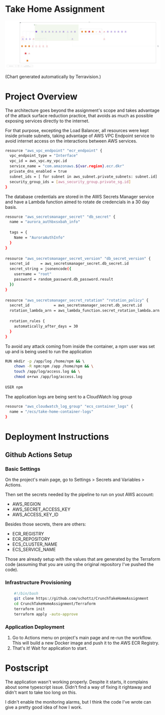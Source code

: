 # Take Home Assignment

![](https://github.com/schottz/CrunchTakeHomeAssignment/blob/main/architecture.dot.png)


(Chart generated automatically by Terravision.)

# Project Overview
The architecture goes beyond the assignment's scope and takes advantage of the attack surface reduction practice, that avoids as much as possible exposing services directly to the internet.

For that purpose, excepting the Load Balancer, all resources were kept inside private subnets, taking advantage of AWS VPC Endpoint service to avoid internet access on the interactions between AWS services.

```bash
resource "aws_vpc_endpoint" "ecr_endpoint" {
  vpc_endpoint_type = "Interface"
  vpc_id = aws_vpc.my_vpc.id
  service_name = "com.amazonaws.${var.region}.ecr.dkr"
  private_dns_enabled = true
  subnet_ids = [ for subnet in aws_subnet.private_subnets: subnet.id]
  security_group_ids = [aws_security_group.private_sg.id]
}
```

The database credentials are stored in the AWS Secrets Manager service and have a Lambda function aimed to rotate de credencials in a 30 day basis.

```bash
resource "aws_secretsmanager_secret" "db_secret" {
  name = "aurora_authbxsxbah_info"

  tags = {
    Name = "AuroraAuthInfo"
  }
}

resource "aws_secretsmanager_secret_version" "db_secret_version" {
  secret_id     = aws_secretsmanager_secret.db_secret.id
  secret_string = jsonencode({
    username = "root"
    password = random_password.db_password.result
  })
}

resource "aws_secretsmanager_secret_rotation" "rotation_policy" {
  secret_id           = aws_secretsmanager_secret.db_secret.id
  rotation_lambda_arn = aws_lambda_function.secret_rotation_lambda.arn

  rotation_rules {
    automatically_after_days = 30
  }
}
```

To avoid any attack coming from inside the container, a npm user was set up and is being used to run the application

```bash
RUN mkdir -p /app/log /home/npm && \ 
    chown -R npm:npm /app /home/npm && \
    touch /app/log/access.log && \
    chmod o+rwx /app/log/access.log
    
USER npm 
```

The application logs are being sent to a CloudWatch log group

```bash
resource "aws_cloudwatch_log_group" "ecs_container_logs" {
  name = "/ecs/take-home-container-logs"
}
```
# Deployment Instructions

## Github Actions Setup
### Basic Settings
On the project's main page, go to Settings > Secrets and Variables > Actions.

Then set the secrets needed by the pipeline to run on yout AWS account:
- AWS_REGION
- AWS_SECRET_ACCESS_KEY 
- AWS_ACCESS_KEY_ID 

Besides those secrets, there are others:
- ECR_REGISTRY
- ECR_REPOSITORY
- ECS_CLUSTER_NAME
- ECS_SERVICE_NAME

Those are already setup with the values that are generated by the Terraform code (assuming that you are using the original repository I've pushed the code).

### Infrastructure Provisioning
```bash
	#!/bin/bash
	git clone https://github.com/schottz/CrunchTakeHomeAssignment
	cd CrunchTakeHomeAssignment/Terraform
	terraform init
	terraform apply -auto-approve
```

### Application Deployment
1. Go to Actions menu on project's main page and re-run the workflow. This will build a new Docker image and push it to the AWS ECR Registry.
2. That's it! Wait for application to start.

# Postscript

The application wasn't working properly. Despite it starts, it complains about some typescript issue. Didn't find a way of fixing it rightaway and didn't want to take too long on this.

I didn't enable the monitoring alarms, but I think the code I've wrote can give a pretty good idea of how I work.